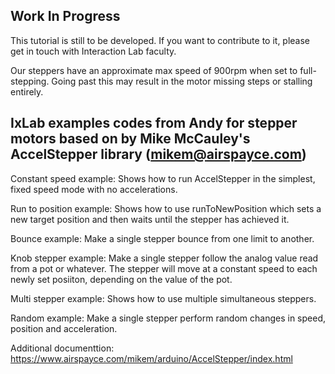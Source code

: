 ## Work In Progress

This tutorial is still to be developed. If you want to contribute to it, please get in touch with Interaction Lab faculty.

Our steppers have an approximate max speed of 900rpm when set to full-stepping. Going past this may result in the motor missing steps or stalling entirely.

## IxLab examples codes from Andy for stepper motors based on by Mike McCauley's AccelStepper library (mikem@airspayce.com)

Constant speed example: Shows how to run AccelStepper in the simplest, fixed speed mode with no accelerations.

Run to position example: Shows how to use runToNewPosition which sets a new target position and then waits until the stepper has achieved it.

Bounce example: Make a single stepper bounce from one limit to another.

Knob stepper example: Make a single stepper follow the analog value read from a pot or whatever. The stepper will move at a constant speed to each newly set posiiton, depending on the 
value of the pot.

Multi stepper example: Shows how to use multiple simultaneous steppers.

Random example: Make a single stepper perform random changes in speed, position and acceleration.

Additional documenttion: https://www.airspayce.com/mikem/arduino/AccelStepper/index.html
